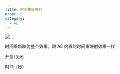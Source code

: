 ```yaml
---
title: 时间重新映射
order: 5
category:
  - AE
---
```


![](https://mir.yuelili.com/wp-content/uploads/user/AE/plugins/st/st-timeremap.png)

时间重新映射整个效果。跟 AE 内置的时间重映射效果一样

开启/关闭

时间（秒）
